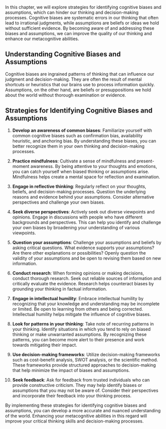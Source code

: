 
In this chapter, we will explore strategies for identifying cognitive biases and assumptions, which can hinder our thinking and decision-making processes. Cognitive biases are systematic errors in our thinking that often lead to irrational judgments, while assumptions are beliefs or ideas we hold without sufficient evidence. By becoming aware of and addressing these biases and assumptions, we can improve the quality of our thinking and enhance our metacognitive abilities.

Understanding Cognitive Biases and Assumptions
----------------------------------------------

Cognitive biases are ingrained patterns of thinking that can influence our judgment and decision-making. They are often the result of mental shortcuts or heuristics that our brains use to process information quickly. Assumptions, on the other hand, are beliefs or presuppositions we hold about the world without thorough examination or evidence.

Strategies for Identifying Cognitive Biases and Assumptions
-----------------------------------------------------------

1. **Develop an awareness of common biases**: Familiarize yourself with common cognitive biases such as confirmation bias, availability heuristic, and anchoring bias. By understanding these biases, you can better recognize them in your own thinking and decision-making processes.

2. **Practice mindfulness**: Cultivate a sense of mindfulness and present-moment awareness. By being attentive to your thoughts and emotions, you can catch yourself when biased thinking or assumptions arise. Mindfulness helps create a mental space for reflection and examination.

3. **Engage in reflective thinking**: Regularly reflect on your thoughts, beliefs, and decision-making processes. Question the underlying reasons and evidence behind your assumptions. Consider alternative perspectives and challenge your own biases.

4. **Seek diverse perspectives**: Actively seek out diverse viewpoints and opinions. Engage in discussions with people who have different backgrounds and perspectives. This can help you identify and challenge your own biases by broadening your understanding of various viewpoints.

5. **Question your assumptions**: Challenge your assumptions and beliefs by asking critical questions. What evidence supports your assumptions? Are there other explanations or possibilities? Openly question the validity of your assumptions and be open to revising them based on new information.

6. **Conduct research**: When forming opinions or making decisions, conduct thorough research. Seek out reliable sources of information and critically evaluate the evidence. Research helps counteract biases by grounding your thinking in factual information.

7. **Engage in intellectual humility**: Embrace intellectual humility by recognizing that your knowledge and understanding may be incomplete or limited. Be open to learning from others and being corrected. Intellectual humility helps mitigate the influence of cognitive biases.

8. **Look for patterns in your thinking**: Take note of recurring patterns in your thinking. Identify situations in which you tend to rely on biased thinking or make unwarranted assumptions. By recognizing these patterns, you can become more alert to their presence and work towards mitigating their impact.

9. **Use decision-making frameworks**: Utilize decision-making frameworks such as cost-benefit analysis, SWOT analysis, or the scientific method. These frameworks provide structured approaches to decision-making that help minimize the impact of biases and assumptions.

10. **Seek feedback**: Ask for feedback from trusted individuals who can provide constructive criticism. They may help identify biases or assumptions that you may not be aware of. Consider their perspectives and incorporate their feedback into your thinking process.

By implementing these strategies for identifying cognitive biases and assumptions, you can develop a more accurate and nuanced understanding of the world. Enhancing your metacognitive abilities in this regard will improve your critical thinking skills and decision-making processes.
